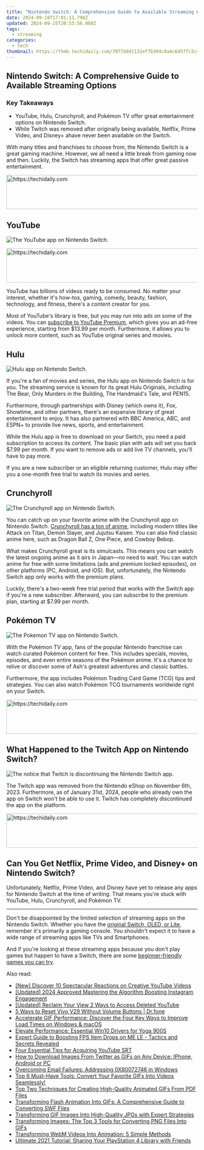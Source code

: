 ```yaml
---
title: "Nintendo Switch: A Comprehensive Guide to Available Streaming Options"
date: 2024-09-18T17:01:11.798Z
updated: 2024-09-25T20:53:56.060Z
tags:
  - streaming
categories:
  - tech
thumbnail: https://thmb.techidaily.com/7077ddd1132ef7b304c8a4c6d57fc2c4c3da823c4ca2efa45fb7b2172157b200.jpg
---
```


## Nintendo Switch: A Comprehensive Guide to Available Streaming Options

### Key Takeaways

* YouTube, Hulu, Crunchyroll, and Pokémon TV offer great entertainment options on Nintendo Switch.
* While Twitch was removed after originally being available, Netflix, Prime Video, and Disney+ ahave never been available on the Switch.

 With many titles and franchises to choose from, the Nintendo Switch is a great gaming machine. However, we all need a little break from gaming now and then. Luckily, the Switch has streaming apps that offer great passive entertainment.

<!-- affiliate ads begin -->
<a href="https://appsumo.8odi.net/c/5597632/2144288/7443" target="_top" id="2144288">
  <img src="//a.impactradius-go.com/display-ad/7443-2144288" border="0" alt="https://techidaily.com" width="728" height="90"/>
</a>
<img height="0" width="0" src="https://appsumo.8odi.net/i/5597632/2144288/7443" style="position:absolute;visibility:hidden;" border="0" />
<!-- affiliate ads end -->

##  YouTube

![The YouTube app on Nintendo Switch.](https://static1.howtogeekimages.com/wordpress/wp-content/uploads/2024/02/youtube-nintendo-switch.jpg) 

<!-- affiliate ads begin -->
<a href="https://appsumo.8odi.net/c/5597632/2100534/7443" target="_top" id="2100534">
  <img src="//a.impactradius-go.com/display-ad/7443-2100534" border="0" alt="https://techidaily.com" width="728" height="90"/>
</a>
<img height="0" width="0" src="https://appsumo.8odi.net/i/5597632/2100534/7443" style="position:absolute;visibility:hidden;" border="0" />
<!-- affiliate ads end -->

 YouTube has billions of videos ready to be consumed. No matter your interest, whether it's how-tos, gaming, comedy, beauty, fashion, technology, and fitness, there's a content creator for you.

 Most of YouTube's library is free, but you may run into ads on some of the videos. You can [subscribe to YouTube Premium](https://extra-approaches.techidaily.com/in-2024-pinnacle-all-in-one-4k-with-touch-display/), which gives you an ad-free experience, starting from $13.99 per month. Furthermore, it allows you to unlock more content, such as YouTube original series and movies.

##  Hulu

![Hulu app on Nintendo Switch.](https://static1.howtogeekimages.com/wordpress/wp-content/uploads/2024/02/hulu-switch-1.png) 

 If you're a fan of movies and series, the Hulu app on Nintendo Switch is for you. The streaming service is known for its great Hulu Originals, including The Bear, Only Murders in the Building, The Handmaid's Tale, and PEN15.

 Furthermore, through partnerships with Disney (which owns it), Fox, Showtime, and other partners, there's an expansive library of great entertainment to enjoy. It has also partnered with BBC America, ABC, and ESPN+ to provide live news, sports, and entertainment.

 While the Hulu app is free to download on your Switch, you need a paid subscription to access its content. The basic plan with ads will set you back $7.99 per month. If you want to remove ads or add live TV channels, you'll have to pay more.

 If you are a new subscriber or an eligible returning customer, Hulu may offer you a one-month free trial to watch its movies and series.

##  Crunchyroll

![The Crunchyroll app on Nintendo Switch.](https://static1.howtogeekimages.com/wordpress/wp-content/uploads/2024/02/crunchyroll-nintendo-switch.jpg) 

 You can catch up on your favorite anime with the Crunchyroll app on Nintendo Switch. [Crunchyroll has a ton of anime](https://fix-guide.techidaily.com/how-to-resolve-samsung-galaxy-s23-fe-screen-not-working-drfone-by-drfone-fix-android-problems-fix-android-problems/), including modern titles like Attack on Titan, Demon Slayer, and Jujutsu Kaisen. You can also find classic anime here, such as Dragon Ball Z, One Piece, and Cowboy Bebop.

 What makes Crunchyroll great is its simulcasts. This means you can watch the latest ongoing anime as it airs in Japan—no need to wait. You can watch anime for free with some limitations (ads and premium locked episodes), on other platforms (PC, Android, and iOS). But, unfortunately, the Nintendo Switch app only works with the premium plans.

 Luckily, there's a two-week free trial period that works with the Switch app if you're a new subscriber. Afterward, you can subscribe to the premium plan, starting at $7.99 per month.

##  Pokémon TV

![The Pokemon TV app on Nintendo Switch.](https://static1.howtogeekimages.com/wordpress/wp-content/uploads/2024/02/pokemon-tv-nintendo-swith.jpg) 

 With the Pokémon TV app, fans of the popular Nintendo franchise can watch curated Pokémon content for free. This includes specials, movies, episodes, and even entire seasons of the Pokémon anime. It's a chance to relive or discover some of Ash's greatest adventures and classic battles.

 Furthermore, the app includes Pokémon Trading Card Game (TCG) tips and strategies. You can also watch Pokémon TCG tournaments worldwide right on your Switch.

<!-- affiliate ads begin -->
<a href="https://bluettide.pxf.io/c/5597632/2141683/17092" target="_top" id="2141683">
  <img src="//a.impactradius-go.com/display-ad/17092-2141683" border="0" alt="https://techidaily.com" width="728" height="90"/>
</a>
<img height="0" width="0" src="https://bluettide.pxf.io/i/5597632/2141683/17092" style="position:absolute;visibility:hidden;" border="0" />
<!-- affiliate ads end -->

##  What Happened to the Twitch App on Nintendo Switch?

![The notice that Twitch is discontinuing the Nintendo Switch app.](https://static1.howtogeekimages.com/wordpress/wp-content/uploads/2024/02/twitch-nintendo-switch-statement.jpg) 

 The Twitch app was removed from the Nintendo eShop on November 6th, 2023\. Furthermore, as of January 31st, 2024, people who already own the app on Switch won't be able to use it. Twitch has completely discontinued the app on the platform.

<!-- affiliate ads begin -->
<a href="https://aligracehair.sjv.io/c/5597632/1896532/19272" target="_top" id="1896532">
  <img src="//a.impactradius-go.com/display-ad/19272-1896532" border="0" alt="https://techidaily.com" width="728" height="90"/>
</a>
<img height="0" width="0" src="https://aligracehair.sjv.io/i/5597632/1896532/19272" style="position:absolute;visibility:hidden;" border="0" />
<!-- affiliate ads end -->

##  Can You Get Netflix, Prime Video, and Disney+ on Nintendo Switch?

 Unfortunately, Netflix, Prime Video, and Disney have yet to release any apps for Nintendo Switch at the time of writing. That means you're stuck with YouTube, Hulu, Crunchyroll, and Pokémon TV.

---

 Don't be disappointed by the limited selection of streaming apps on the Nintendo Switch. Whether you have the [original Switch, OLED, or Lite](https://win11.techidaily.com/1719355296197-dimming-windows-11-brightness-simple-fixes-unveiled/), remember it's primarily a gaming console. You shouldn't expect it to have a wide range of streaming apps like TVs and Smartphones.

 And if you're looking at these streaming apps because you don't play games but happen to have a Switch, there are some [beginner-friendly games you can try](https://extra-resources.techidaily.com/in-2024-comparison-of-googles-ar-embellishments-to-competitors/).

<ins class="adsbygoogle"
     style="display:block"
     data-ad-format="autorelaxed"
     data-ad-client="ca-pub-7571918770474297"
     data-ad-slot="1223367746"></ins>

<ins class="adsbygoogle"
     style="display:block"
     data-ad-client="ca-pub-7571918770474297"
     data-ad-slot="8358498916"
     data-ad-format="auto"
     data-full-width-responsive="true"></ins>

<span class="atpl-alsoreadstyle">Also read:</span>
<div><ul>
<li><a href="https://youtube-videos.techidaily.com/new-discover-10-spectacular-reactions-on-creative-youtube-videos/"><u>[New] Discover 10 Spectacular Reactions on Creative YouTube Videos</u></a></li>
<li><a href="https://instagram-clips.techidaily.com/updated-2024-approved-mastering-the-algorithm-boosting-instagram-engagement/"><u>[Updated] 2024 Approved Mastering the Algorithm Boosting Instagram Engagement</u></a></li>
<li><a href="https://youtube-lab.techidaily.com/ed-reclaim-your-view-2-ways-to-access-deleted-youtube/"><u>[Updated] Reclaim Your View 2 Ways to Access Deleted YouTube</u></a></li>
<li><a href="https://phone-solutions.techidaily.com/5-ways-to-reset-vivo-v29-without-volume-buttons-drfone-by-drfone-reset-android-reset-android/"><u>5 Ways to Reset Vivo V29 Without Volume Buttons | Dr.fone</u></a></li>
<li><a href="https://media-tips.techidaily.com/accelerate-gif-performance-discover-the-four-key-ways-to-improve-load-times-on-windows-and-macos/"><u>Accelerate GIF Performance: Discover the Four Key Ways to Improve Load Times on Windows & macOS</u></a></li>
<li><a href="https://driver-install.techidaily.com/elevate-performance-essential-win10-drivers-for-yoga-900s/"><u>Elevate Performance: Essential Win10 Drivers for Yoga 900S</u></a></li>
<li><a href="https://win-blog.techidaily.com/expert-guide-to-boosting-fps-item-drops-on-me-le-tactics-and-secrets-revealed/"><u>Expert Guide to Boosting FPS Item Drops on ME LE - Tactics and Secrets Revealed</u></a></li>
<li><a href="https://fox-cloud.techidaily.com/four-essential-tips-for-acquiring-youtube-srt/"><u>Four Essential Tips for Acquiring YouTube SRT</u></a></li>
<li><a href="https://media-tips.techidaily.com/how-to-download-images-from-twitter-as-gifs-on-any-device-iphone-android-or-pc/"><u>How to Download Images From Twitter as GIFs on Any Device: IPhone, Android or PC</u></a></li>
<li><a href="https://win11-tips.techidaily.com/overcoming-email-failures-addressing-0x80072746-in-windows/"><u>Overcoming Email Failures: Addressing 0X80072746 in Windows</u></a></li>
<li><a href="https://media-tips.techidaily.com/top-6-must-have-tools-convert-your-favorite-gifs-into-videos-seamlessly/"><u>Top 6 Must-Have Tools: Convert Your Favorite GIFs Into Videos Seamlessly!</u></a></li>
<li><a href="https://media-tips.techidaily.com/top-two-techniques-for-creating-high-quality-animated-gifs-from-pdf-files/"><u>Top Two Techniques for Creating High-Quality Animated GIFs From PDF Files</u></a></li>
<li><a href="https://media-tips.techidaily.com/transforming-flash-animation-into-gifs-a-comprehensive-guide-to-converting-swf-files/"><u>Transforming Flash Animation Into GIFs: A Comprehensive Guide to Converting SWF Files</u></a></li>
<li><a href="https://media-tips.techidaily.com/transforming-gif-images-into-high-quality-jpgs-with-expert-strategies/"><u>Transforming GIF Images Into High-Quality JPGs with Expert Strategies</u></a></li>
<li><a href="https://media-tips.techidaily.com/transforming-images-the-top-3-tools-for-converting-png-files-into-gifs/"><u>Transforming Images: The Top 3 Tools for Converting PNG Files Into GIFs</u></a></li>
<li><a href="https://media-tips.techidaily.com/transforming-webm-videos-into-animation-5-simple-methods/"><u>Transforming WebM Videos Into Animation: 5 Simple Methods</u></a></li>
<li><a href="https://technical-tips.techidaily.com/ultimate-2021-tutorial-sharing-your-playstation-4-library-with-friends/"><u>Ultimate 2021 Tutorial: Sharing Your PlayStation 4 Library with Friends</u></a></li>
</ul></div>

